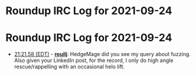 # Roundup IRC Log for 2021-09-24 #
# Roundup IRC Log for 2021-09-24
* <a href="#21:21.58" id="21:21.58">21:21.58 (EDT)</a> - __[rouilj](https://github.com/rouilj)__: HedgeMage did you see my query about fuzzing. Also given your LinkedIn post, for the record, I only do high angle rescue/rappelling with an occasional helo lift.
